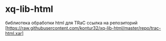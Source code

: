 # xq-lib-html
библиотека обработки html для TRaC
ссылка на репозиторий [https://raw.githubusercontent.com/kontur32/xq-lib-html/master/repo/trac-html.xar]
